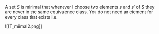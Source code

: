 A set $S$ is minimal that whenever I choose two elements $s$ and $s'$ of $S$  they are never in the same equivalence class. You do not need an element for every class that exists  i.e.

![[T_miimal2.png]]